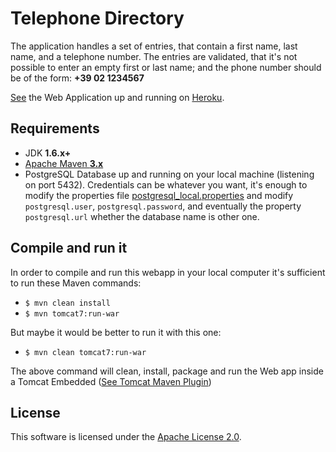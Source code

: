 # Telephone Directory #

The application handles a set of entries, that contain a first name,
last name, and a telephone number.
The entries are validated, that it's not possible to enter an empty first or last name; and the phone number should be of the form: **+39 02 1234567**

[See](http://phone-directory.herokuapp.com/) the Web Application up and running on [Heroku](https://www.heroku.com/).

## Requirements ##
* JDK **1.6.x+**
* [Apache Maven **3.x**](http://maven.apache.org/)
* PostgreSQL Database up and running on your local machine (listening on port 5432). Credentials can be whatever you want, it's enough to modify the properties file [postgresql_local.properties](https://github.com/fumandito/phone-directory/blob/master/src/main/resources/postgresql_local.properties) and modify `postgresql.user`, `postgresql.password`, and eventually the property `postgresql.url` whether the database name is other one. 

## Compile and run it ##
In order to compile and run this webapp in your local computer it's sufficient to run these Maven commands:

* `$ mvn clean install`
* `$ mvn tomcat7:run-war` 

But maybe it would be better to run it with this one:

* `$ mvn clean tomcat7:run-war`

The above command will clean, install, package and run the Web app inside a Tomcat Embedded ([See Tomcat Maven Plugin](http://tomcat.apache.org/maven-plugin.html))

License
-------

This software is licensed under the [Apache License 2.0](http://www.apache.org/licenses/LICENSE-2.0.html).